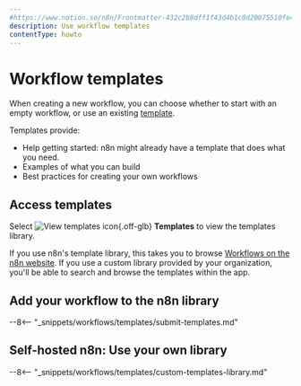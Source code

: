 ```yaml
---
#https://www.notion.so/n8n/Frontmatter-432c2b8dff1f43d4b1c8d20075510fe4
description: Use workflow templates
contentType: howto
---
```


# Workflow templates

When creating a new workflow, you can choose whether to start with an empty workflow, or use an existing [template](/glossary.md#template-n8n).

Templates provide:

* Help getting started: n8n might already have a template that does what you need.
* Examples of what you can build
* Best practices for creating your own workflows

## Access templates

Select <span class="n8n-inline-image">![View templates icon](/_images/common-icons/templates.png){.off-glb}</span> **Templates** to view the templates library.

If you use n8n's template library, this takes you to browse [Workflows on the n8n website](https://n8n.io/workflows/). If you use a custom library provided by your organization, you'll be able to search and browse the templates within the app.


## Add your workflow to the n8n library

--8<-- "_snippets/workflows/templates/submit-templates.md"

## Self-hosted n8n: Use your own library

--8<-- "_snippets/workflows/templates/custom-templates-library.md"
